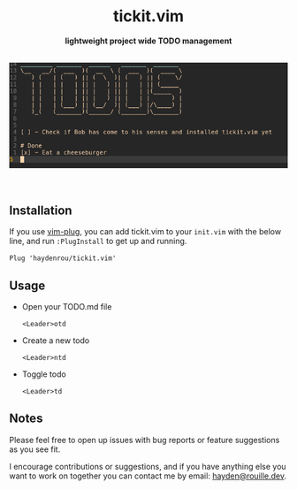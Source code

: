 <div align="center">
  <h1>tickit.vim</h1>
  <strong>lightweight project wide TODO management</strong>
</div>

<br>

![tickit.vim example](https://github.com/haydenrou/tickit.vim/blob/master/screenshots/tickitvim.png?raw=true)

<br>

## Installation
If you use [vim-plug](https://github.com/junegunn/vim-plug), you can add tickit.vim to your `init.vim` with the below line, and run `:PlugInstall` to get up and running.
```
Plug 'haydenrou/tickit.vim'
```

## Usage
- Open your TODO.md file
    ```
    <Leader>otd
    ```
- Create a new todo
    ```
    <Leader>ntd
    ```
- Toggle todo
    ```
    <Leader>td
    ```

## Notes
Please feel free to open up issues with bug reports or feature suggestions as you see fit.

I encourage contributions or suggestions, and if you have anything else you want to work on together you can contact me by email: <hayden@rouille.dev>.

